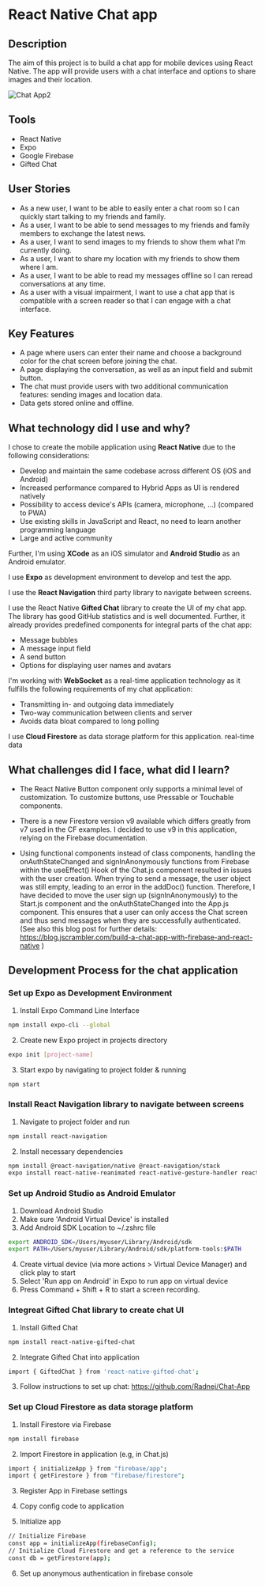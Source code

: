 # React Native Chat app

## Description
The aim of this project is to build a chat app for mobile devices using React Native. The app will provide users with a chat interface and options to share images and their location.

![Chat App2](https://user-images.githubusercontent.com/91905344/202871633-fd814f27-729a-4f92-9998-c5afdba01d87.gif)

## Tools
* React Native
* Expo
* Google Firebase
* Gifted Chat

## User Stories
* As a new user, I want to be able to easily enter a chat room so I can quickly start talking to my friends and family.
* As a user, I want to be able to send messages to my friends and family members to exchange the latest news.
* As a user, I want to send images to my friends to show them what I’m currently doing.
* As a user, I want to share my location with my friends to show them where I am.
* As a user, I want to be able to read my messages offline so I can reread conversations at any
time.
* As a user with a visual impairment, I want to use a chat app that is compatible with a screen
reader so that I can engage with a chat interface.

## Key Features
* A page where users can enter their name and choose a background color for the chat screen before joining the chat.
* A page displaying the conversation, as well as an input field and submit button.
* The chat must provide users with two additional communication features: sending images
and location data.
* Data gets stored online and offline.


## What technology did I use and why?

I chose to create the mobile application using **React Native** due to the following considerations:
* Develop and maintain the same codebase across different OS (iOS and Android)
* Increased performance compared to Hybrid Apps as UI is rendered natively
* Possibility to access device's APIs (camera, microphone, ...) (compared to PWA)
* Use existing skills in JavaScript and React, no need to learn another programming language
* Large and active community

Further, I'm using **XCode** as an iOS simulator and **Android Studio** as an Android emulator.

I use **Expo** as development environment to develop and test the app.

I use the **React Navigation** third party library to navigate between screens.

I use the React Native **Gifted Chat** library to create the UI of my chat app. The library has good GitHub statistics and is well documented. Further, it already provides predefined components for integral parts of the chat app:
* Message bubbles
* A message input field
* A send button
* Options for displaying user names and avatars

I'm working with **WebSocket** as a real-time application technology as it fulfills the following requirements of my chat application:
* Transmitting in- and outgoing data immediately
* Two-way communication between clients and server
* Avoids data bloat compared to long polling

I use **Cloud Firestore** as data storage platform for this application. real-time data

## What challenges did I face, what did I learn?
* The React Native Button component only supports a minimal level of customization. To customize buttons, use Pressable or Touchable components.

* There is a new Firestore version v9 available which differs greatly from v7 used in the CF examples. I decided to use v9 in this application, relying on the Firebase documentation.

* Using functional components instead of class components, handling the onAuthStateChanged and signInAnonymously functions from Firebase within the useEffect() Hook of the Chat.js component resulted in issues with the user creation. When trying to send a message, the user object was still empty, leading to an error in the addDoc() function. Therefore, I have decided to move the user sign up (signInAnonymously) to the Start.js component and the onAuthStateChanged into the App.js component. This ensures that a user can only access the Chat screen and thus send messages when they are successfully authenticated. (See also this blog post for further details: https://blog.jscrambler.com/build-a-chat-app-with-firebase-and-react-native )


## Development Process for the chat application
### Set up Expo as Development Environment
1. Install Expo Command Line Interface
```bash
npm install expo-cli --global
```

2. Create new Expo project in projects directory
```bash
expo init [project-name]
```

3. Start expo by navigating to project folder & running
```bash
npm start
```

### Install React Navigation library to navigate between screens
1. Navigate to project folder and run
```bash
npm install react-navigation
```

2. Install necessary dependencies
```bash
npm install @react-navigation/native @react-navigation/stack
expo install react-native-reanimated react-native-gesture-handler react-native-screens react-native-safe-area-context @react-native-community/masked-view
```

### Set up Android Studio as Android Emulator
1. Download Android Studio
2. Make sure 'Android Virtual Device' is installed
3. Add Android SDK Location to ~/.zshrc file
```bash
export ANDROID_SDK=/Users/myuser/Library/Android/sdk
export PATH=/Users/myuser/Library/Android/sdk/platform-tools:$PATH
```
4. Create virtual device (via more actions > Virtual Device Manager) and click play to start
5. Select 'Run app on Android' in Expo to run app on virtual device
6. Press Command + Shift + R to start a screen recording.

### Integreat Gifted Chat library to create chat UI
1. Install Gifted Chat
```bash
npm install react-native-gifted-chat
```

2. Integrate Gifted Chat into application
```bash
import { GiftedChat } from 'react-native-gifted-chat';
```

3. Follow instructions to set up chat: https://github.com/Radnej/Chat-App

### Set up Cloud Firestore as data storage platform
1. Install Firestore via Firebase
```bash
npm install firebase
```

2. Import Firestore in application (e.g, in Chat.js)
```bash
import { initializeApp } from "firebase/app";
import { getFirestore } from "firebase/firestore";
```

3. Register App in Firebase settings

4. Copy config code to application

5. Initialize app
```bash
// Initialize Firebase
const app = initializeApp(firebaseConfig);
// Initialize Cloud Firestore and get a reference to the service
const db = getFirestore(app);
```

6. Set up anonymous authentication in firebase console
